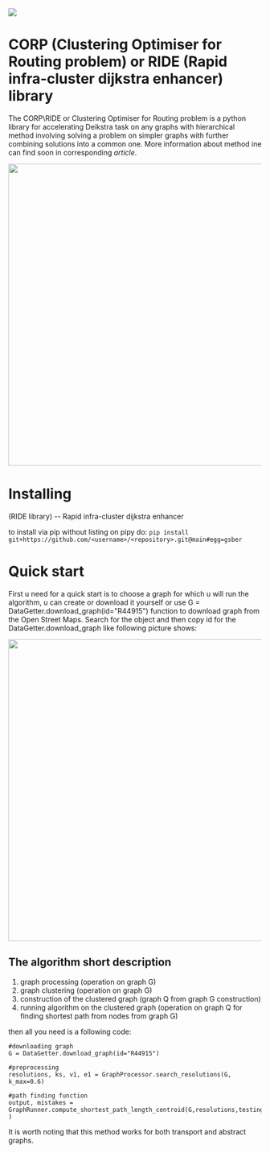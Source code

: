 <img src=https://github.com/NikitaNikolaevich/graph-topology-in-routing-problems/blob/main/images/speed.png/>

# CORP (Clustering Optimiser for Routing problem)  or RIDE (Rapid infra-cluster dijkstra enhancer) library

The CORP\RIDE or Clustering Optimiser for Routing problem is a python library for accelerating Deikstra task on any graphs with hierarchical method involving solving a problem on simpler graphs with further combining solutions into a common one. More information about method ine can find soon in corresponding _article_.

<img src=https://github.com/NikitaNikolaevich/graph-topology-in-routing-problems/blob/main/images/milan.png width="600"/>

# Installing

(RIDE library) -- Rapid infra-cluster dijkstra enhancer

to install via pip without listing on pipy do: 
```pip install git+https://github.com/<username>/<repository>.git@main#egg=gsber```

# Quick start

First u need for a quick start is to choose a graph for which u will run the algorithm, u can create or download it yourself or use G = DataGetter.download_graph(id="R44915") function to download graph from the Open Street Maps. Search for the object and then copy id for the DataGetter.download_graph like following picture shows:

<img src=https://github.com/NikitaNikolaevich/graph-topology-in-routing-problems/blob/main/images/osm.png width="600"/>

## The algorithm short description 
1. graph processing (operation on graph G)
2. graph clustering (operation on graph G)
3. construction of the clustered graph (graph Q from graph G construction)
4. running algorithm on the clustered graph (operation on graph Q for finding shortest path from nodes from graph G)

then all you need is a following code:


```
#downloading graph
G = DataGetter.download_graph(id="R44915")

#preprocessing
resolutions, ks, v1, e1 = GraphProcessor.search_resolutions(G, k_max=0.6)

#path finding function
output, mistakes = GraphRunner.compute_shortest_path_length_centroid(G,resolutions,testing_points,all_length,'length',output )
```

It is worth noting that this method works for both transport and abstract graphs.
